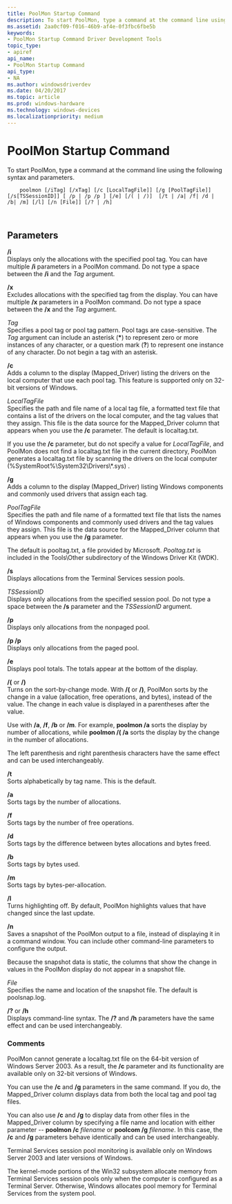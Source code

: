 ```yaml
---
title: PoolMon Startup Command
description: To start PoolMon, type a command at the command line using the following syntax and parameters.
ms.assetid: 2aa0cf09-f016-46b9-af4e-0f3fbc6fbe5b
keywords:
- PoolMon Startup Command Driver Development Tools
topic_type:
- apiref
api_name:
- PoolMon Startup Command
api_type:
- NA
ms.author: windowsdriverdev
ms.date: 04/20/2017
ms.topic: article
ms.prod: windows-hardware
ms.technology: windows-devices
ms.localizationpriority: medium
---
```


# PoolMon Startup Command


To start PoolMon, type a command at the command line using the following syntax and parameters.

```
    poolmon [/iTag] [/xTag] [/c [LocalTagFile]] [/g [PoolTagFile]] [/s[TSSessionID]] [ /p | /p /p ] [/e] [/( | /)]  [/t | /a| /f| /d | /b| /m] [/l] [/n [File]] [/? | /h] 

   
```

## <span id="ddk_poolmon_startup_command_tools"></span><span id="DDK_POOLMON_STARTUP_COMMAND_TOOLS"></span>Parameters


<span id="________i______"></span><span id="________I______"></span> **/i**   
Displays only the allocations with the specified pool tag. You can have multiple **/i** parameters in a PoolMon command. Do not type a space between the **/i** and the *Tag* argument.

<span id="________x______"></span><span id="________X______"></span> **/x**   
Excludes allocations with the specified tag from the display. You can have multiple **/x** parameters in a PoolMon command. Do not type a space between the **/x** and the *Tag* argument.

<span id="_______Tag______"></span><span id="_______tag______"></span><span id="_______TAG______"></span> *Tag*   
Specifies a pool tag or pool tag pattern. Pool tags are case-sensitive. The *Tag* argument can include an asterisk (**\***) to represent zero or more instances of any character, or a question mark (**?**) to represent one instance of any character. Do not begin a tag with an asterisk.

<span id="________c______"></span><span id="________C______"></span> **/c**   
Adds a column to the display (Mapped\_Driver) listing the drivers on the local computer that use each pool tag. This feature is supported only on 32-bit versions of Windows.

<span id="_______LocalTagFile______"></span><span id="_______localtagfile______"></span><span id="_______LOCALTAGFILE______"></span> *LocalTagFile*   
Specifies the path and file name of a local tag file, a formatted text file that contains a list of the drivers on the local computer, and the tag values that they assign. This file is the data source for the Mapped\_Driver column that appears when you use the **/c** parameter. The default is localtag.txt.

If you use the **/c** parameter, but do not specify a value for *LocalTagFile*, and PoolMon does not find a localtag.txt file in the current directory, PoolMon generates a localtag.txt file by scanning the drivers on the local computer (%SystemRoot%\\System32\\Drivers\\\*.sys) .

<span id="________g______"></span><span id="________G______"></span> **/g**   
Adds a column to the display (Mapped\_Driver) listing Windows components and commonly used drivers that assign each tag.

<span id="_______PoolTagFile______"></span><span id="_______pooltagfile______"></span><span id="_______POOLTAGFILE______"></span> *PoolTagFile*   
Specifies the path and file name of a formatted text file that lists the names of Windows components and commonly used drivers and the tag values they assign. This file is the data source for the Mapped\_Driver column that appears when you use the **/g** parameter.

The default is pooltag.txt, a file provided by Microsoft. *Pooltag.txt* is included in the Tools\\Other subdirectory of the Windows Driver Kit (WDK).

<span id="________s______"></span><span id="________S______"></span> **/s**   
Displays allocations from the Terminal Services session pools.

<span id="_______TSSessionID______"></span><span id="_______tssessionid______"></span><span id="_______TSSESSIONID______"></span> *TSSessionID*   
Displays only allocations from the specified session pool. Do not type a space between the **/s** parameter and the *TSSessionID* argument.

<span id="________p______"></span><span id="________P______"></span> **/p**   
Displays only allocations from the nonpaged pool.

<span id="________p__p_______"></span><span id="________P__P_______"></span> **/p /p**   
Displays only allocations from the paged pool.

<span id="________e_______"></span><span id="________E_______"></span> **/e**   
Displays pool totals. The totals appear at the bottom of the display.

<span id="__________or___"></span><span id="__________OR___"></span> **/(** or **/)**  
Turns on the sort-by-change mode. With **/(** or **/)**, PoolMon sorts by the change in a value (allocation, free operations, and bytes), instead of the value. The change in each value is displayed in a parentheses after the value.

Use with **/a**, **/f**, **/b** or **/m**. For example, **poolmon /a** sorts the display by number of allocations, while **poolmon /( /a** sorts the display by the change in the number of allocations.

The left parenthesis and right parenthesis characters have the same effect and can be used interchangeably.

<span id="________t______"></span><span id="________T______"></span> **/t**   
Sorts alphabetically by tag name. This is the default.

<span id="________a______"></span><span id="________A______"></span> **/a**   
Sorts tags by the number of allocations.

<span id="________f_______"></span><span id="________F_______"></span> **/f**   
Sorts tags by the number of free operations.

<span id="________d______"></span><span id="________D______"></span> **/d**   
Sorts tags by the difference between bytes allocations and bytes freed.

<span id="________b_______"></span><span id="________B_______"></span> **/b**   
Sorts tags by bytes used.

<span id="________m_______"></span><span id="________M_______"></span> **/m**   
Sorts tags by bytes-per-allocation.

<span id="________l______"></span><span id="________L______"></span> **/l**   
Turns highlighting off. By default, PoolMon highlights values that have changed since the last update.

<span id="________n______"></span><span id="________N______"></span> **/n**   
Saves a snapshot of the PoolMon output to a file, instead of displaying it in a command window. You can include other command-line parameters to configure the output.

Because the snapshot data is static, the columns that show the change in values in the PoolMon display do not appear in a snapshot file.

<span id="_______File______"></span><span id="_______file______"></span><span id="_______FILE______"></span> *File*   
Specifies the name and location of the snapshot file. The default is poolsnap.log.

<span id="__________or__h"></span><span id="__________OR__H"></span> **/?** or **/h**  
Displays command-line syntax. The **/?** and **/h** parameters have the same effect and can be used interchangeably.

### <span id="comments"></span><span id="COMMENTS"></span>Comments

PoolMon cannot generate a localtag.txt file on the 64-bit version of Windows Server 2003. As a result, the **/c** parameter and its functionality are available only on 32-bit versions of Windows.

You can use the **/c** and **/g** parameters in the same command. If you do, the Mapped\_Driver column displays data from both the local tag and pool tag files.

You can also use **/c** and **/g** to display data from other files in the Mapped\_Driver column by specifying a file name and location with either parameter -- **poolmon /c** *filename* or **poolcom /g** *filename*. In this case, the **/c** and **/g** parameters behave identically and can be used interchangeably.

Terminal Services session pool monitoring is available only on Windows Server 2003 and later versions of Windows.

The kernel-mode portions of the Win32 subsystem allocate memory from Terminal Services session pools only when the computer is configured as a Terminal Server. Otherwise, Windows allocates pool memory for Terminal Services from the system pool.

 

 





